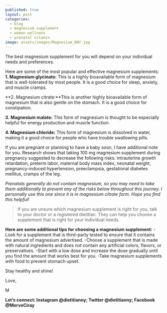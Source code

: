 ```yaml
---
published: true
layout: post
categories:
  - blog
  - magnesium supplement
  - women wellness
  - prenatal vitamin
image: assets/images/Magnesium_DNY.jpg
---
```


The best magnesium supplement for you will depend on your individual needs and preferences. 

Here are some of the most popular and effective magnesium supplements:
**1. Magnesium glycinate:** This is a highly bioavailable form of magnesium that is well-tolerated by most people. It is a good choice for sleep, anxiety, and muscle cramps.


**2. Magnesium citrate:**This is another highly bioavailable form of magnesium that is also gentle on the stomach. It is a good choice for constipation.


**3.** **Magnesium malate:** This form of magnesium is thought to be especially helpful for energy production and muscle function.


**4. Magnesium chloride:** This form of magnesium is dissolved in water, making it a good choice for people who have trouble swallowing pills.

If you are pregnant or planning to have a baby soon, I have additional note for you. Research shows that taking 100 mg magnesium supplement during pregnancy suggested to decrease the following risks: intrauterine growth retardation, preterm labor, maternal body mass index, neonatal weight, pregnancy-induced hypertension, preeclampsia, gestational diabetes mellitus, cramps of the leg. 

_Prenatals generally do not contain magnesium, so you may need to take them additionally to prevent any of the risks below throughout this journey. I personally use this one since it is in magnesium citrate form.
Hope you find this helpful!_

> If you are unsure which magnesium supplement is right for you, talk to your doctor or a registered dietitian. They can help you choose a supplement that is right for your individual needs.

**Here are some additional tips for choosing a magnesium supplement:**
-Look for a supplement that is third-party tested to ensure that it contains the amount of magnesium advertised.
-Choose a supplement that is made with natural ingredients and does not contain any artificial colors, flavors, or preservatives.
-Start with a low dose and increase the dose gradually until you find the amount that works best for you.
-Take magnesium supplements with food to prevent stomach upset.



Stay healthy and shine!
 
Love,

M

**Let’s connect: Instagram @dietitianny; Twitter @dietitianny; Facebook @MerveCiray**
